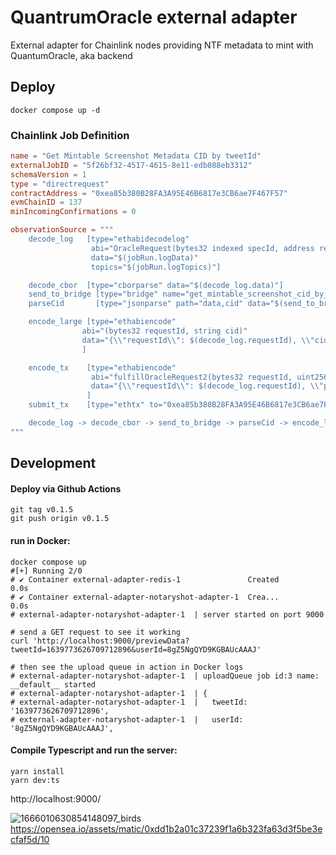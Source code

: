 # QuantrumOracle external adapter
External adapter for Chainlink nodes providing NTF metadata to mint with QuantumOracle, aka backend

## Deploy
```shell
docker compose up -d
```

### Chainlink Job Definition
```toml
name = "Get Mintable Screenshot Metadata CID by tweetId"
externalJobID = "5f26bf32-4517-4615-8e11-edb088eb3312"
schemaVersion = 1
type = "directrequest"
contractAddress = "0xea85b380B28FA3A95E46B6817e3CB6ae7F467F57"
evmChainID = 137
minIncomingConfirmations = 0

observationSource = """
    decode_log   [type="ethabidecodelog"
                  abi="OracleRequest(bytes32 indexed specId, address requester, bytes32 requestId, uint256 payment, address callbackAddr, bytes4 callbackFunctionId, uint256 cancelExpiration, uint256 dataVersion, bytes data)"
                  data="$(jobRun.logData)"
                  topics="$(jobRun.logTopics)"]

    decode_cbor  [type="cborparse" data="$(decode_log.data)"]
    send_to_bridge [type="bridge" name="get_mintable_screenshot_cid_by_tweet_id" requestData="{\\"data\\": { \\"tweetId\\": $(decode_cbor.tweetId) }, \\"tweetId\\": $(decode_cbor.tweetId)}"]
    parseCid       [type="jsonparse" path="data,cid" data="$(send_to_bridge)"]

    encode_large [type="ethabiencode"
                abi="(bytes32 requestId, string cid)"
                data="{\\"requestId\\": $(decode_log.requestId), \\"cid\\": $(parseCid)}"
                ]

    encode_tx    [type="ethabiencode"
                  abi="fulfillOracleRequest2(bytes32 requestId, uint256 payment, address callbackAddress, bytes4 callbackFunctionId, uint256 expiration, bytes calldata data)"
                  data="{\\"requestId\\": $(decode_log.requestId), \\"payment\\": $(decode_log.payment), \\"callbackAddress\\": $(decode_log.callbackAddr), \\"callbackFunctionId\\": $(decode_log.callbackFunctionId), \\"expiration\\": $(decode_log.cancelExpiration), \\"data\\": $(encode_large)}"
                 ]
    submit_tx    [type="ethtx" to="0xea85b380B28FA3A95E46B6817e3CB6ae7F467F57" data="$(encode_tx)"]

    decode_log -> decode_cbor -> send_to_bridge -> parseCid -> encode_large -> encode_tx -> submit_tx
"""
```

## Development

#### Deploy via Github Actions
```shell
git tag v0.1.5
git push origin v0.1.5
```

#### run in Docker:
```shell
docker compose up
#[+] Running 2/0
# ✔ Container external-adapter-redis-1               Created                                         0.0s 
# ✔ Container external-adapter-notaryshot-adapter-1  Crea...                                         0.0s
# external-adapter-notaryshot-adapter-1  | server started on port 9000

# send a GET request to see it working
curl 'http://localhost:9000/previewData?tweetId=1639773626709712896&userId=8gZ5NgQYD9KGBAUcAAAJ'

# then see the upload queue in action in Docker logs
# external-adapter-notaryshot-adapter-1  | uploadQueue job id:3 name: __default__ started 
# external-adapter-notaryshot-adapter-1  | {
# external-adapter-notaryshot-adapter-1  |   tweetId: '1639773626709712896',
# external-adapter-notaryshot-adapter-1  |   userId: '8gZ5NgQYD9KGBAUcAAAJ',
```


#### Compile Typescript and run the server:
```shell
yarn install
yarn dev:ts
```  
http://localhost:9000/

![1666010630854148097_birds](https://github.com/NotarizedScreenshot/external-adapter/assets/15115/aa2aec88-080e-4504-bc7e-1710e7d66121)  
https://opensea.io/assets/matic/0xdd1b2a01c37239f1a6b323fa63d3f5be3ecfaf5d/10  

